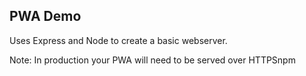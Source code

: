 ## PWA Demo

Uses Express and Node to create a basic webserver.

Note: In production your PWA will need to be served over HTTPSnpm